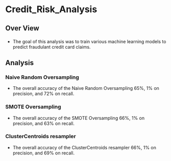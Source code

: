 # Credit_Risk_Analysis
## <p> Over View</p>
* <p> The goal of this analysis was to train various machine learning models to predict fraudulant credit card claims.</p>

## <p> Analysis </p>
### <p> Naive Random Oversampling </p>
* <p> The overall accuracy of the Naive Random Oversampling 65%, 1% on precision, and 72% on recall. </p>
### <p> SMOTE Oversampling </p>
* <p> The overall accuracy of the SMOTE Oversampling 66%, 1% on precision, and 63% on recall. </p>
### <p> ClusterCentroids resampler </p>
* <p> The overall accuracy of the ClusterCentroids resampler 66%, 1% on precision, and 69% on recall. </p>